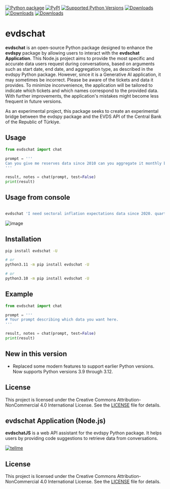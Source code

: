 [![Python package](https://github.com/SermetPekin/evdschat/actions/workflows/python-package.yml/badge.svg?1)](https://github.com/SermetPekin/evdschat/actions/workflows/python-package.yml?1) [![PyPI](https://img.shields.io/pypi/v/evdschat)](https://img.shields.io/pypi/v/evdschat) [![Supported Python Versions](https://img.shields.io/pypi/pyversions/evdschat)](https://pypi.org/project/evdschat/) [![Downloads](https://static.pepy.tech/badge/evdschat)](https://pepy.tech/project/evdschat) [![Downloads](https://static.pepy.tech/badge/evdschat/month)](https://pepy.tech/project/evdschat) [![Downloads](https://pepy.tech/badge/evdschat/week)](https://pepy.tech/project/evdschat)

# evdschat

**evdschat** is an open-source Python package designed to enhance the **evdspy** package by allowing users to interact with the **evdschat Application**. This Node.js project aims to provide the most specific and accurate data users request during conversations, based on arguments such as start date, end date, and aggregation type, as described in the evdspy Python package. However, since it is a Generative AI application, it may sometimes be incorrect. Please be aware of the tickets and data it provides. To minimize inconvenience, the application will be tailored to indicate which tickets and which names correspond to the provided data. With further improvements, the application's mistakes might become less frequent in future versions.

As an experimental project, this package seeks to create an experimental bridge between the evdspy package and the EVDS API of the Central Bank of the Republic of Türkiye.

## Usage

```python
from evdschat import chat 

prompt = '''
Can you give me reserves data since 2010 can you aggregate it monthly by average? Thanks. 
'''

result, notes = chat(prompt, test=False) 
print(result)
```



## Usage from console 

```bash [terminal/console $] 

evdschat 'I need sectoral inflation expectations data since 2020. quarterly and aggregated as end value' fileName.xlsx

```


![image](https://github.com/user-attachments/assets/b8e3534f-4d8b-4f72-ae4f-e10e76dc06dc)

## Installation

```bash
pip install evdschat -U

# or
python3.11 -m pip install evdschat -U

# or
python3.10 -m pip install evdschat -U
```

## Example

```python
from evdschat import chat 

prompt = '''
# Your prompt describing which data you want here.
'''

result, notes = chat(prompt, test=False) 
print(result)
```


## New in this version 
- Replaced some modern features to support earlier Python versions.
  Now supports Python versions 3.9 through 3.12.


## License

This project is licensed under the Creative Commons Attribution-NonCommercial 4.0 International License. See the [LICENSE](LICENSE) file for details.



## evdschat Application (Node.js)

**evdschatJS** is a web API assistant for the evdspy Python package. It helps users by providing code suggestions to retrieve data from conversations.

[![tellme](https://github.com/user-attachments/assets/14024132-4d41-4879-9ea8-3e510b2f8f02)](https://evdspychat.onrender.com/)



## License

This project is licensed under the Creative Commons Attribution-NonCommercial 4.0 International License. See the [LICENSE](LICENSE) file for details.

